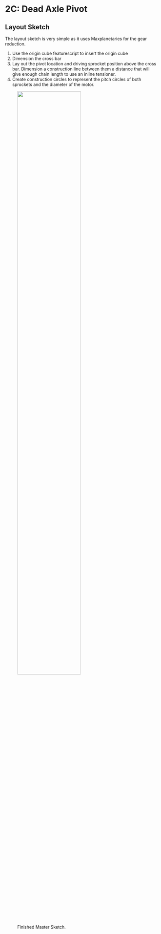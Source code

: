 # 2C: Dead Axle Pivot

## Layout Sketch

The layout sketch is very simple as it uses Maxplanetaries for the gear reduction. 

1. Use the origin cube featurescript to insert the origin cube
2. Dimension the cross bar
3. Lay out the pivot location and driving sprocket position above the cross bar. Dimension a construction line between them a distance that will give enough chain length to use an inline tensioner.
4. Create construction circles to represent the pitch circles of both sprockets and the diameter of the motor.
<figure>
    <img src="/img/learning-course/stage2-pivot/pivotMasterSketch.webp" width="70%">
    <figcaption>Finished Master Sketch.</figcaption>
</figure>

<br>